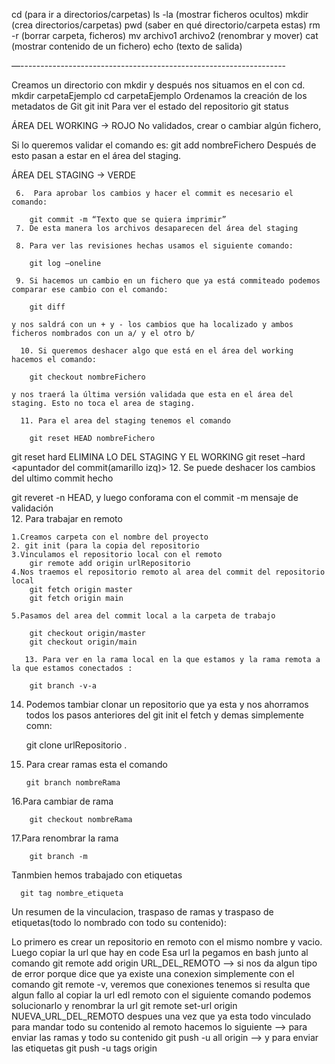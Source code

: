 cd (para ir a directorios/carpetas)
ls -la (mostrar ficheros ocultos)
mkdir (crea directorios/carpetas)
pwd (saber en qué directorio/carpeta estas)
rm -r (borrar carpeta, ficheros)
mv archivo1 archivo2 (renombrar y mover)
cat (mostrar contenido de un fichero)
echo (texto de salida)

—------------------------------------------------------------------

Creamos un directorio con mkdir y después nos situamos en el con cd.
	mkdir carpetaEjemplo
	cd carpetaEjemplo
Ordenamos la creación de los metadatos de Git
	git init
Para ver el estado del repositorio 
git status

ÁREA DEL WORKING → ROJO  No validados, crear o cambiar algún fichero, 

Si lo queremos validar el comando es:
		git add nombreFichero
Después de esto pasan a estar en el área del staging.

ÁREA DEL STAGING → VERDE

     6.  Para aprobar los cambios y hacer el commit es necesario el comando:

		git commit -m “Texto que se quiera imprimir”
     7. De esta manera los archivos desaparecen del área del staging

     8. Para ver las revisiones hechas usamos el siguiente comando:
	
		git log –oneline

     9. Si hacemos un cambio en un fichero que ya está commiteado podemos comparar ese cambio con el comando: 

		git diff
	
	y nos saldrá con un + y - los cambios que ha localizado y ambos ficheros nombrados con un a/ y el otro b/
    
      10. Si queremos deshacer algo que está en el área del working hacemos el comando: 

		git checkout nombreFichero
		
	y nos traerá la última versión validada que esta en el área del staging. Esto no toca el area de staging.

      11. Para el area del staging tenemos el comando

		git reset HEAD nombreFichero

git reset hard ELIMINA LO DEL STAGING Y EL WORKING
	git reset –hard <apuntador del commit(amarillo izq)>
    12. Se puede deshacer los cambios del ultimo commit hecho 

git reveret -n HEAD, y luego conforama con el commit -m mensaje de validación	
    12. Para trabajar en remoto
	
	1.Creamos carpeta con el nombre del proyecto
	2. git init (para la copia del repositorio
	3.Vinculamos el repositorio local con el remoto 
		gir remote add origin urlRepositorio
	4.Nos traemos el repositorio remoto al area del commit del repositorio local
		git fetch origin master
		git fetch origin main

	5.Pasamos del area del commit local a la carpeta de trabajo

		git checkout origin/master
		git checkout origin/main

       13. Para ver en la rama local en la que estamos y la rama remota a la que estamos conectados : 

		git branch -v-a
  14. Podemos tambiar clonar un repositorio que ya esta y nos ahorramos todos los pasos anteriores del git init el fetch y demas simplemente comn:

		git clone urlRepositorio .

15. Para crear ramas esta el comando 

		git branch nombreRama

16.Para cambiar de rama

		git checkout nombreRama

17.Para renombrar la rama
	
		git branch -m

  Tanmbien hemos trabajado con etiquetas

      git tag nombre_etiqueta


  Un resumen de la vinculacion, traspaso de ramas y traspaso de etiquetas(todo lo nombrado con todo su contenido):

  Lo primero es crear un repositorio en remoto con el mismo nombre y vacio.
  Luego copiar la url que hay en code 
  Esa url la pegamos en bash junto al comando
  git remote add origin URL_DEL_REMOTO
      --> si nos da algun tipo de error porque dice que ya existe una conexion simplemente con el comando
              git remote -v, veremos que conexiones tenemos
              si resulta que algun fallo al copiar la url edl remoto con el siguiente comando podemos solucionarlo y renombrar la url
                 git remote set-url origin NUEVA_URL_DEL_REMOTO
  despues una vez que ya esta todo vinculado para mandar todo su contenido al remoto hacemos lo siguiente
      --> para enviar las ramas y todo su contenido
              git push -u all origin
      --> y para enviar las etiquetas 
              git push -u tags origin

              
 
